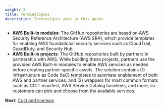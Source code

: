 ```yaml
---
weight: 3
title: Terminologies
description: Terminolgies used in this guide.
---
```


* **AWS Built-in modules**: The GitHub repositories are based on AWS Security Reference Architecture (AWS SRA), which provide templates for enabling AWS foundational security services such as CloudTrail, GuardDuty, and Security Hub.
* **AWS Built-in projects**: The GitHub repositories built by partners in partnership with AWS. While building these projects, partners use the provided AWS Built-in modules to enable AWS services as needed before creating partner-specific assets. The solution contains (1) Infrastructure as Code (IaC) templates to automate enablement of both AWS and partner services, and (2) wrappers for most common formats such as CfCT manifest, AWS Service Catalog baselines, and more, so customers can pick and choose from the available services.

**Next**: [Cost and licenses](/costandlicenses/index.html)
